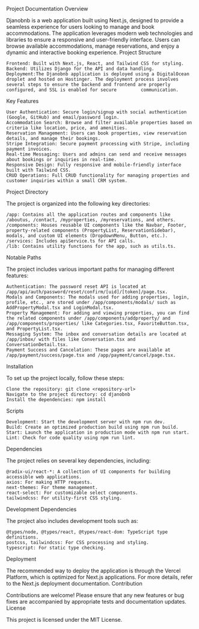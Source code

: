 Project Documentation
Overview

Djanobnb is a web application built using Next.js, designed to provide a seamless experience for users looking to manage and book accommodations. The application leverages modern web technologies and libraries to ensure a responsive and user-friendly interface. Users can browse available accommodations, manage reservations, and enjoy a dynamic and interactive booking experience.
Project Structure

    Frontend: Built with Next.js, React, and Tailwind CSS for styling.
    Backend: Utilizes Django for the API and data handling.
    Deployment:The Djanobnb application is deployed using a DigitalOcean droplet and hosted on Hostinger. The deployment process involves several steps to ensure the backend and frontend are properly configured, and SSL is enabled for secure         communication.

Key Features

    User Authentication: Secure login/signup with social authentication (Google, GitHub) and email/password login.
    Accommodation Search: Browse and filter available properties based on criteria like location, price, and amenities.
    Reservation Management: Users can book properties, view reservation details, and manage their bookings.
    Stripe Integration: Secure payment processing with Stripe, including payment invoices.
    Real-time Messaging: Users and admins can send and receive messages about bookings or inquiries in real-time.
    Responsive Design: Fully responsive and mobile-friendly interface built with Tailwind CSS.
    CRUD Operations: Full CRUD functionality for managing properties and customer inquiries within a small CRM system.

Project Directory

The project is organized into the following key directories:

    /app: Contains all the application routes and components like /aboutus, /contact, /myproperties, /myreservations, and others.
    /components: Houses reusable UI components like the Navbar, Footer, property-related components (PropertyList, ReservationSidebar), modals, and custom UI elements (DropdownMenu, Button, etc.).
    /services: Includes apiService.ts for API calls.
    /lib: Contains utility functions for the app, such as utils.ts.

Notable Paths

The project includes various important paths for managing different features:

    Authentication: The password reset API is located at /app/api/auth/password/reset/confirm/[uid]/[token]/page.tsx.
    Modals and Components: The modals used for adding properties, login, profile, etc., are stored under /app/components/modals/ such as AddPropertyModal.tsx and LoginModal.tsx.
    Property Management: For adding and viewing properties, you can find the related components under /app/components/addproperty/ and /app/components/properties/ like Categories.tsx, FavoriteButton.tsx, and PropertyList.tsx.
    Messaging System: The inbox and conversation details are located at /app/inbox/ with files like Conversation.tsx and ConversationDetail.tsx.
    Payment Success and Cancelation: These pages are available at /app/payment/success/page.tsx and /app/payment/cancel/page.tsx.

Installation

To set up the project locally, follow these steps:

    Clone the repository: git clone <repository-url>
    Navigate to the project directory: cd djanobnb
    Install the dependencies: npm install

Scripts

    Development: Start the development server with npm run dev.
    Build: Create an optimized production build using npm run build.
    Start: Launch the application in production mode with npm run start.
    Lint: Check for code quality using npm run lint.

Dependencies

The project relies on several key dependencies, including:

    @radix-ui/react-*: A collection of UI components for building accessible web applications.
    axios: For making HTTP requests.
    next-themes: For theme management.
    react-select: For customizable select components.
    tailwindcss: For utility-first CSS styling.

Development Dependencies

The project also includes development tools such as:

    @types/node, @types/react, @types/react-dom: TypeScript type definitions.
    postcss, tailwindcss: For CSS processing and styling.
    typescript: For static type checking.

Deployment

The recommended way to deploy the application is through the Vercel Platform, which is optimized for Next.js applications. For more details, refer to the Next.js deployment documentation.
Contribution

Contributions are welcome! Please ensure that any new features or bug fixes are accompanied by appropriate tests and documentation updates.
License

This project is licensed under the MIT License.
